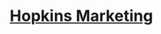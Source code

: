 <div align="center">
  <h1>
    <a href="https://hopkingsmarketing.org" target="_blank" rel="noopener noreferrer">
      Hopkins Marketing
    </a>
  </h1>
</div>
